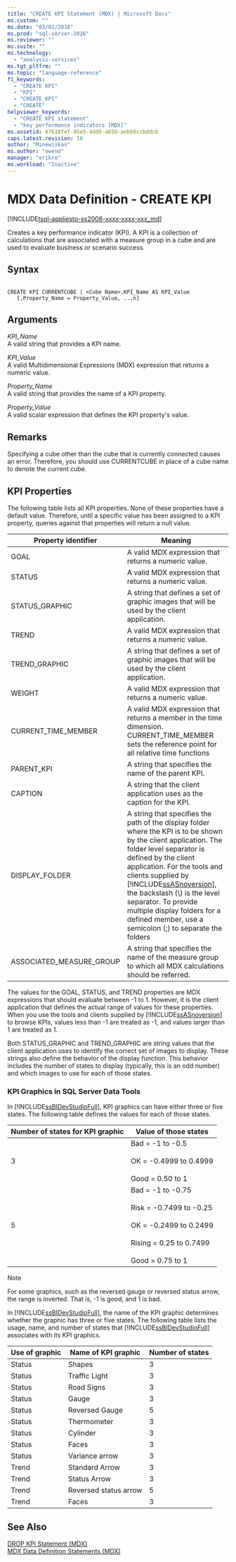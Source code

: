 ```yaml
---
title: "CREATE KPI Statement (MDX) | Microsoft Docs"
ms.custom: ""
ms.date: "03/02/2016"
ms.prod: "sql-server-2016"
ms.reviewer: ""
ms.suite: ""
ms.technology: 
  - "analysis-services"
ms.tgt_pltfrm: ""
ms.topic: "language-reference"
f1_keywords: 
  - "CREATE KPI"
  - "KPI"
  - "CREATE_KPI"
  - "CREATE"
helpviewer_keywords: 
  - "CREATE KPI statement"
  - "key performance indicators [MDX]"
ms.assetid: 87618fef-95e5-4dd0-a650-aeb60ccbddcb
caps.latest.revision: 18
author: "Minewiskan"
ms.author: "owend"
manager: "erikre"
ms.workload: "Inactive"
---
```

# MDX Data Definition - CREATE KPI
[!INCLUDE[tsql-appliesto-ss2008-xxxx-xxxx-xxx_md](../includes/tsql-appliesto-ss2008-xxxx-xxxx-xxx-md.md)]

  Creates a key performance indicator (KPI). A KPI is a collection of calculations that are associated with a measure group in a cube and are used to evaluate business or scenario success.  
  
## Syntax  
  
```  
  
CREATE KPI CURRENTCUBE | <Cube Name>.KPI_Name AS KPI_Value  
   [,Property_Name = Property_Value, ...n]  
```  
  
## Arguments  
 *KPI_Name*  
 A valid string that provides a KPI name.  
  
 *KPI_Value*  
 A valid Multidimensional Expressions (MDX) expression that returns a numeric value.  
  
 *Property_Name*  
 A valid string that provides the name of a KPI property.  
  
 *Property_Value*  
 A valid scalar expression that defines the KPI property's value.  
  
## Remarks  
 Specifying a cube other than the cube that is currently connected causes an error. Therefore, you should use CURRENTCUBE in place of a cube name to denote the current cube.  
  
## KPI Properties  
 The following table lists all KPI properties. None of these properties have a default value. Therefore, until a specific value has been assigned to a KPI property, queries against that properties will return a null value.  
  
|Property identifier|Meaning|  
|-------------------------|-------------|  
|GOAL|A valid MDX expression that returns a numeric value.|  
|STATUS|A valid MDX expression that returns a numeric value.|  
|STATUS_GRAPHIC|A string that defines a set of graphic images that will be used by the client application.|  
|TREND|A valid MDX expression that returns a numeric value.|  
|TREND_GRAPHIC|A string that defines a set of graphic images that will be used by the client application.|  
|WEIGHT|A valid MDX expression that returns a numeric value.|  
|CURRENT_TIME_MEMBER|A valid MDX expression that returns a member in the time dimension. CURRENT_TIME_MEMBER sets the reference point for all relative time functions|  
|PARENT_KPI|A string that specifies the name of the parent KPI.|  
|CAPTION|A string that the client application uses as the caption for the KPI.|  
|DISPLAY_FOLDER|A string that specifies the path of the display folder where the KPI is to be shown by the client application. The folder level separator is defined by the client application. For the tools and clients supplied by [!INCLUDE[ssASnoversion](../includes/ssasnoversion-md.md)], the backslash (\\) is the level separator. To provide multiple display folders for a defined member, use a semicolon (;) to separate the folders|  
|ASSOCIATED_MEASURE_GROUP|A string that specifies the name of the measure group to which all MDX calculations should be referred.|  
  
 The values for the GOAL, STATUS, and TREND properties are MDX expressions that should evaluate between -1 to 1. However, it is the client application that defines the actual range of values for these properties. When you use the tools and clients supplied by [!INCLUDE[ssASnoversion](../includes/ssasnoversion-md.md)] to browse KPIs, values less than -1 are treated as -1, and values larger than 1 are treated as 1.  
  
 Both STATUS_GRAPHIC and TREND_GRAPHIC are string values that the client application uses to identify the correct set of images to display. These strings also define the behavior of the display function. This behavior includes the number of states to display (typically, this is an odd number) and which images to use for each of those states.  
  
### KPI Graphics in SQL Server Data Tools  
 In [!INCLUDE[ssBIDevStudioFull](../includes/ssbidevstudiofull-md.md)], KPI graphics can have either three or five states. The following table defines the values for each of those states.  
  
|Number of states for KPI graphic|Value of those states|  
|--------------------------------------|---------------------------|  
|3|Bad = -1 to -0.5<br /><br /> OK = -0.4999 to 0.4999<br /><br /> Good = 0.50 to 1|  
|5|Bad = -1 to -0.75<br /><br /> Risk = -0.7499 to -0.25<br /><br /> OK = -0.2499 to 0.2499<br /><br /> Rising = 0.25 to 0.7499<br /><br /> Good = 0.75 to 1|  
  
> [!NOTE]  
>  For some graphics, such as the reversed gauge or reversed status arrow, the range is inverted. That is, -1 is good, and 1 is bad.  
  
 In [!INCLUDE[ssBIDevStudioFull](../includes/ssbidevstudiofull-md.md)], the name of the KPI graphic determines whether the graphic has three or five states. The following table lists the usage, name, and number of states that [!INCLUDE[ssBIDevStudioFull](../includes/ssbidevstudiofull-md.md)] associates with its KPI graphics.  
  
|Use of graphic|Name of KPI graphic|Number of states|  
|--------------------|-------------------------|----------------------|  
|Status|Shapes|3|  
|Status|Traffic Light|3|  
|Status|Road Signs|3|  
|Status|Gauge|3|  
|Status|Reversed Gauge|5|  
|Status|Thermometer|3|  
|Status|Cylinder|3|  
|Status|Faces|3|  
|Status|Variance arrow|3|  
|Trend|Standard Arrow|3|  
|Trend|Status Arrow|3|  
|Trend|Reversed status arrow|5|  
|Trend|Faces|3|  
  
## See Also  
 [DROP KPI Statement &#40;MDX&#41;](../mdx/mdx-data-definition-drop-kpi.md)   
 [MDX Data Definition Statements &#40;MDX&#41;](../mdx/mdx-data-definition-statements-mdx.md)  
  
  
